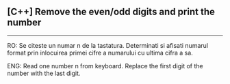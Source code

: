 ## [C++] Remove the even/odd digits and print the number
---
RO:     Se citeste un numar n de la tastatura. Determinati si afisati numarul format prin inlocuirea primei cifre a numarului cu ultima cifra a sa.

ENG:    Read one number n from keyboard. Replace the first digit of the number with the last digit.